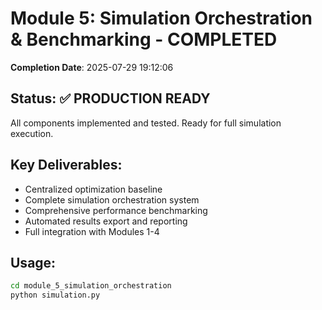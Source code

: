 # Module 5: Simulation Orchestration & Benchmarking - COMPLETED

**Completion Date**: 2025-07-29 19:12:06

## Status: ✅ PRODUCTION READY

All components implemented and tested. Ready for full simulation execution.

## Key Deliverables:
- Centralized optimization baseline
- Complete simulation orchestration system
- Comprehensive performance benchmarking
- Automated results export and reporting
- Full integration with Modules 1-4

## Usage:
```bash
cd module_5_simulation_orchestration
python simulation.py
```
